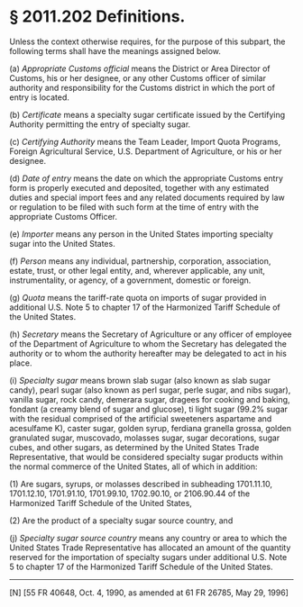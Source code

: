 # § 2011.202   Definitions.

Unless the context otherwise requires, for the purpose of this subpart, the following terms shall have the meanings assigned below.


(a) *Appropriate Customs official* means the District or Area Director of Customs, his or her designee, or any other Customs officer of similar authority and responsibility for the Customs district in which the port of entry is located. 


(b) *Certificate* means a specialty sugar certificate issued by the Certifying Authority permitting the entry of specialty sugar.


(c) *Certifying Authority* means the Team Leader, Import Quota Programs, Foreign Agricultural Service, U.S. Department of Agriculture, or his or her designee.


(d) *Date of entry* means the date on which the appropriate Customs entry form is properly executed and deposited, together with any estimated duties and special import fees and any related documents required by law or regulation to be filed with such form at the time of entry with the appropriate Customs Officer. 


(e) *Importer* means any person in the United States importing specialty sugar into the United States. 


(f) *Person* means any individual, partnership, corporation, association, estate, trust, or other legal entity, and, wherever applicable, any unit, instrumentality, or agency, of a government, domestic or foreign.


(g) *Quota* means the tariff-rate quota on imports of sugar provided in additional U.S. Note 5 to chapter 17 of the Harmonized Tariff Schedule of the United States.


(h) *Secretary* means the Secretary of Agriculture or any officer of employee of the Department of Agriculture to whom the Secretary has delegated the authority or to whom the authority hereafter may be delegated to act in his place. 


(i) *Specialty sugar* means brown slab sugar (also known as slab sugar candy), pearl sugar (also known as perl sugar, perle sugar, and nibs sugar), vanilla sugar, rock candy, demerara sugar, dragees for cooking and baking, fondant (a creamy blend of sugar and glucose), ti light sugar (99.2% sugar with the residual comprised of the artificial sweeteners aspartame and acesulfame K), caster sugar, golden syrup, ferdiana granella grossa, golden granulated sugar, muscovado, molasses sugar, sugar decorations, sugar cubes, and other sugars, as determined by the United States Trade Representative, that would be considered specialty sugar products within the normal commerce of the United States, all of which in addition:


(1) Are sugars, syrups, or molasses described in subheading 1701.11.10, 1701.12.10, 1701.91.10, 1701.99.10, 1702.90.10, or 2106.90.44 of the Harmonized Tariff Schedule of the United States,


(2) Are the product of a specialty sugar source country, and 


(j) *Specialty sugar source country* means any country or area to which the United States Trade Representative has allocated an amount of the quantity reserved for the importation of specialty sugars under additional U.S. Note 5 to chapter 17 of the Harmonized Tariff Schedule of the United States.



---

[N] [55 FR 40648, Oct. 4, 1990, as amended at 61 FR 26785, May 29, 1996] 




